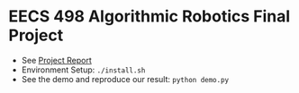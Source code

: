 # EECS 498 Algorithmic Robotics Final Project
- See [Project Report](https://github.com/Jiayi-Pan/Bot-Localization/blob/master/EECS_498_Algorithmic_Robotics_Final_Project___Project_Report.pdf)
- Environment Setup: ```./install.sh```
- See the demo and reproduce our result: ```python demo.py```
